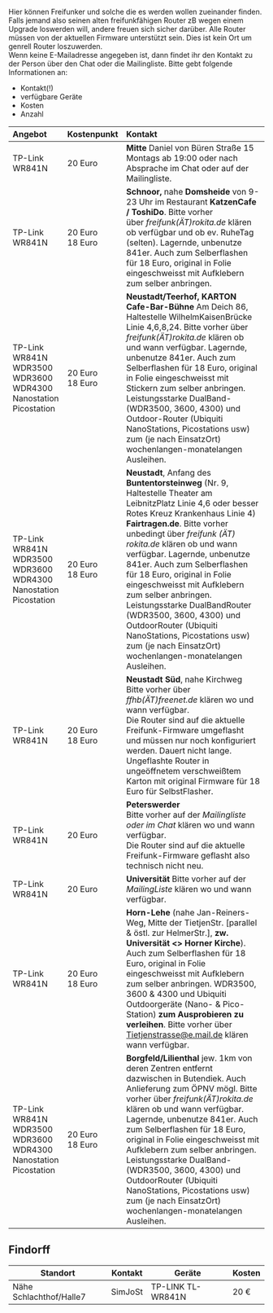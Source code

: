 Hier können Freifunker und solche die es werden wollen zueinander finden. 
Falls jemand also seinen alten freifunkfähigen Router zB wegen einem Upgrade loswerden will, andere freuen sich sicher darüber. Alle Router müssen von der aktuellen Firmware unterstützt sein. Dies ist kein Ort um genrell Router loszuwerden.  
Wenn keine E-Mailadresse angegeben ist, dann findet ihr den Kontakt zu der Person über den Chat oder die Mailingliste.
Bitte gebt folgende Informationen an:
* Kontakt(!)
* verfügbare Geräte
* Kosten
* Anzahl



| Angebot         | Kostenpunkt | Kontakt |
|:-----           | :----       | :----   |
| TP-Link WR841N  | 20 Euro     | __Mitte__ Daniel von Büren Straße 15<br> Montags ab 19:00 oder nach Absprache im Chat oder auf der Mailingliste.
| TP-Link WR841N  | 20 Euro <br> 18 Euro|__Schnoor,__ nahe __Domsheide__ von 9-23 Uhr im Restaurant __KatzenCafe / ToshiDo__. Bitte vorher<br> über _freifunk(ÄT)rokita.de_ klären ob verfügbar und ob ev. RuheTag (selten). Lagernde, unbenutze 841er. Auch zum Selberflashen für 18 Euro, original in Folie eingeschweisst mit Aufklebern zum selber anbringen.|
| TP-Link WR841N <br> WDR3500 <br> WDR3600 <br> WDR4300 <br> Nanostation <br> Picostation| 20 Euro <br> 18 Euro |__Neustadt/Teerhof, KARTON Cafe-Bar-Bühne__ Am Deich 86, Haltestelle WilhelmKaisenBrücke Linie 4,6,8,24. Bitte vorher über _freifunk(ÄT)rokita.de_ klären ob und wann verfügbar. Lagernde, unbenutze 841er. Auch zum Selberflashen für 18 Euro, original in Folie eingeschweisst mit Stickern zum selber anbringen. Leistungsstarke DualBand- (WDR3500, 3600, 4300) und Outdoor-Router (Ubiquiti NanoStations, Picostations usw) zum (je nach EinsatzOrt) wochenlangen-monatelangen Ausleihen.|
| TP-Link WR841N <br> WDR3500 <br> WDR3600 <br> WDR4300 <br> Nanostation <br> Picostation| 20 Euro <br> 18 Euro |__Neustadt__, Anfang des __Buntentorsteinweg__ (Nr. 9, Haltestelle Theater am LeibnitzPlatz Linie 4,6 oder besser Rotes Kreuz Krankenhaus Linie 4) __Fairtragen.de__. Bitte vorher unbedingt über _freifunk (ÄT) rokita.de_ klären ob und wann verfügbar. Lagernde, unbenutze 841er. Auch zum Selberflashen für 18 Euro, original in Folie eingeschweisst mit Aufklebern zum selber anbringen. Leistungsstarke DualBandRouter (WDR3500, 3600, 4300) und OutdoorRouter (Ubiquiti NanoStations, Picostations usw) zum (je nach EinsatzOrt) wochenlangen-monatelangen Ausleihen.|
| TP-Link WR841N | 20 Euro <br> 18 Euro| __Neustadt Süd__, nahe Kirchweg<br> Bitte vorher über _ffhb(ÄT)freenet.de_ klären wo und wann verfügbar.<br> Die Router sind auf die aktuelle Freifunk-Firmware umgeflasht und müssen nur noch konfiguriert werden. Dauert nicht lange. Ungeflashte Router in ungeöffnetem verschweißtem Karton mit original Firmware für 18 Euro für SelbstFlasher.|
| TP-Link WR841N | 20 Euro | __Peterswerder__<br>Bitte vorher auf der _Mailingliste oder im Chat_ klären wo und wann verfügbar.<br>Die Router sind auf die aktuelle Freifunk-Firmware geflasht also technisch nicht neu. |
| TP-Link WR841N | 20 Euro | __Universität__ Bitte vorher auf der _MailingListe_  klären wo und wann verfügbar. |
| TP-Link WR841N | 20 Euro <br> 18 Euro | __Horn-Lehe__ (nahe Jan-Reiners-Weg, Mitte der TietjenStr. [parallel & östl. zur HelmerStr.], __zw. Universität <> Horner Kirche__). Auch zum Selberflashen für 18 Euro, original in Folie eingeschweisst mit Aufklebern zum selber anbringen. WDR3500, 3600 & 4300 und Ubiquiti Outdoorgeräte (Nano- & Pico-Station) __zum Ausprobieren zu verleihen__. Bitte vorher über Tietjenstrasse@e.mail.de klären wann verfügbar.|
| TP-Link WR841N <br> WDR3500 <br> WDR3600 <br> WDR4300 <br> Nanostation <br> Picostation| 20 Euro <br> 18 Euro |__Borgfeld/Lilienthal__ jew. 1km von deren Zentren entfernt dazwischen in Butendiek. Auch Anlieferung zum ÖPNV mögl. Bitte vorher über _freifunk(ÄT)rokita.de_ klären ob und wann verfügbar. Lagernde, unbenutze 841er. Auch zum Selberflashen für 18 Euro, original in Folie eingeschweisst mit Aufklebern zum selber anbringen. Leistungsstarke DualBand- (WDR3500, 3600, 4300) und OutdoorRouter (Ubiquiti NanoStations, Picostations usw) zum (je nach EinsatzOrt) wochenlangen-monatelangen Ausleihen.|

## Findorff
Standort                | Kontakt | Geräte            | Kosten
---                     | ---     | ---               | ---
Nähe Schlachthof/Halle7 | SimJoSt | TP-LINK TL-WR841N | 20 €